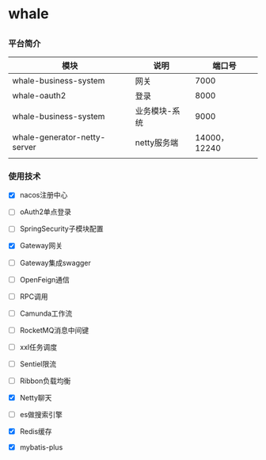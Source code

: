 # whale 
## 

### 平台简介    


|     模块 |    说明  |   端口号   |
| ---- | ---- | ---- |
|   whale-business-system   | 网关     |  7000    |
|   whale-oauth2   | 登录     |  8000    |
|   whale-business-system   | 业务模块-系统     |  9000    |
|   whale-generator-netty-server   |    netty服务端  |  14000，12240    |
|      |      |      |



### 使用技术

- [x] nacos注册中心
- [ ] oAuth2单点登录
- [ ] SpringSecurity子模块配置
- [x] Gateway网关
- [ ] Gateway集成swagger
- [ ] OpenFeign通信
- [ ] RPC调用
- [ ] Camunda工作流
- [ ] RocketMQ消息中间键
- [ ] xxl任务调度
- [ ] Sentiel限流
- [ ] Ribbon负载均衡
- [x] Netty聊天
- [ ] es做搜索引擎
- [x] Redis缓存
- [x] mybatis-plus

